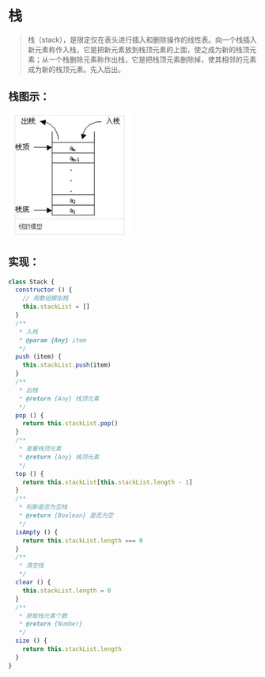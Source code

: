 # 栈

> 栈（stack），是限定仅在表头进行插入和删除操作的线性表。向一个栈插入新元素称作入栈，它是把新元素放到栈顶元素的上面，使之成为新的栈顶元素；从一个栈删除元素称作出栈，它是把栈顶元素删除掉，使其相邻的元素成为新的栈顶元素。先入后出。

## 栈图示：
![栈](../assets/img/stack.png)

## 实现：

```js
class Stack {
  constructor () {
    // 用数组模拟栈
    this.stackList = []
  }
  /**
   * 入栈
   * @param {Any} item
   */
  push (item) {
    this.stackList.push(item)
  }
  /**
   * 出栈
   * @return {Any} 栈顶元素
   */
  pop () {
    return this.stackList.pop()
  }
  /**
   * 查看栈顶元素
   * @return {Any} 栈顶元素
   */
  top () {
    return this.stackList[this.stackList.length - 1]
  }
  /**
   * 判断是否为空栈
   * @return {Boolean} 是否为空
   */
  isAmpty () {
    return this.stackList.length === 0
  }
  /**
   * 清空栈
   */
  clear () {
    this.stackList.length = 0
  }
  /**
   * 获取栈元素个数
   * @return {Number}
   */
  size () {
    return this.stackList.length
  }
}
```